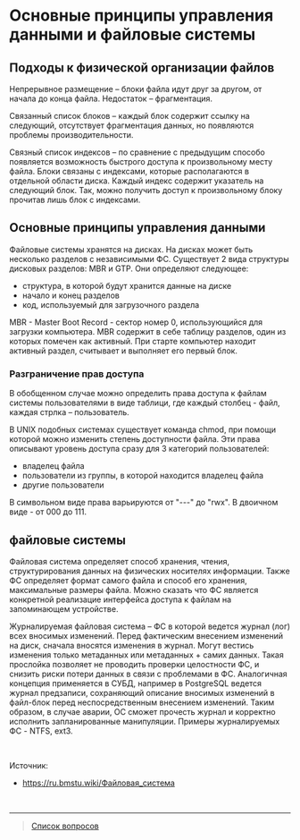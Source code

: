 # Основные принципы управления данными и файловые системы

## Подходы к физической организации файлов
Непрерывное размещение – блоки файла идут друг за другом, от начала до конца файла. Недостаток – фрагментация.

Связанный список блоков – каждый блок содержит ссылку на следующий, отсутствует фрагментация данных, но появляются проблемы производительности.

Связный список индексов – по сравнение с предыдущим способо появляется возможность быстрого доступа к произвольному месту файла. Блоки связаны с индексами, которые располагаются в отдельной области диска. Каждый индекс содержит указатель на следующий блок. Так, можно получить доступ к произвольному блоку прочитав лишь блок с индексами.

## Основные принципы управления данными
Файловые системы хранятся на дисках. На дисках может быть несколько разделов с независимыми ФС. Существует 2 вида структуры дисковых разделов: MBR и GTP. Они определяют следующее:
* структура, в которой будут хранится данные на диске
* начало и конец разделов
* код, используемый для загрузочного раздела

MBR - Master Boot Record - сектор номер 0, использующийся для загрузки компьютера. MBR содержит в себе таблицу разделов, один из которых помечен как активный. При старте компьютер находит активный раздел, считывает и выполняет его первый блок. 

### Разграничение прав доступа
В обобщенном случае можно определить права доступа к файлам системы пользователями в виде таблици, где каждый столбец - файл, каждая стрлка – пользователь.

В UNIX подобных системах существует команда chmod, при помощи которой можно изменить степень доступности файла. Эти права описывают уровень доступа сразу для 3 категорий пользователей:
- владелец файла
- пользователи из группы, в которой находится владелец файла
- другие пользователи
  
В символьном виде права варьируются от "---" до "rwx". В двоичном виде - от 000 до 111.


## файловые системы
Файловая система определяет способ хранения, чтения, структурирования данных на физических носителях информации. Также ФС определяет формат самого файла и способ его хранения, максимальные размеры файла.
Можно сказать что ФС является конкретной реализацие интерфейса доступа к файлам на запоминающем устройстве.

Журналируемая файловая система – ФС в которой ведется журнал (лог) всех вносимых изменений. Перед фактическим внесением изменений на диск, сначала вносятся изменения в журнал. Могут вестись изменения только метаданных или метаданных + самих данных. Такая прослойка позволяет не проводить проверки целостности ФС, и снизить риски потери данных в связи с проблемами в ФС. Аналогичная концепция применяется в СУБД, например в PostgreSQL ведется журнал предзаписи, сохраняющий описание вносимых изменений в файл-блок перед неспосредственным внесением изменений. Таким образом, в случае аварии, ОС сможет прочесть журнал и корректно исполнить запланированные манипуляции. Примеры журналируемых ФС - NTFS, ext3. 

<!-- На верхнем уровне располагается так называемый переключатель файловых систем. Он обеспечивает интерфейс между запросами приложения и конкретной файловой системой, к которой обращается это приложение. Переключатель файловых систем преобразует запросы в формат, воспринимаемый следующим уровнем - уровнем файловых систем.
Каждый компонент уровня файловых систем выполнен в виде драйвера соответствующей файловой системы и поддерживает определенную организацию файловой системы. -->

&nbsp;

Источник:
- https://ru.bmstu.wiki/Файловая_система

&nbsp;
<hr>

> [Список вопросов](Вопросы_ТПП.md)